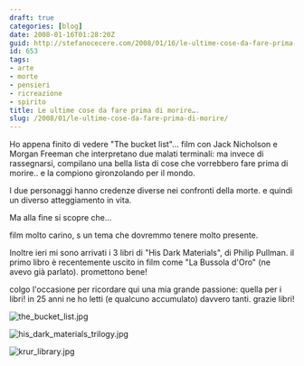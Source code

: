 ```yaml
---
draft: true
categories: [blog]
date: 2008-01-16T01:28:20Z
guid: http://stefanocecere.com/2008/01/16/le-ultime-cose-da-fare-prima-di-morire/
id: 653
tags:
- arte
- morte
- pensieri
- ricreazione
- spirito
title: Le ultime cose da fare prima di morire….
slug: /2008/01/le-ultime-cose-da-fare-prima-di-morire/
---
```


Ho appena finito di vedere "The bucket list"… film con Jack Nicholson e Morgan Freeman che interpretano due malati terminali: ma invece di rassegnarsi, compilano una bella lista di cose che vorrebbero fare prima di morire.. e la compiono gironzolando per il mondo.
  
I due personaggi hanno credenze diverse nei confronti della morte. e quindi un diverso atteggiamento in vita.
  
Ma alla fine si scopre che…
  
film molto carino, s un tema che dovremmo tenere molto presente.

Inoltre ieri mi sono arrivati i 3 libri di "His Dark Materials", di Philip Pullman. il primo libro è recentemente uscito in film come "La Bussola d'Oro" (ne avevo già parlato). promettono bene!
  
colgo l'occasione per ricordare qui una mia grande passione: quella per i libri! in 25 anni ne ho letti (e qualcuno accumulato) davvero tanti. grazie libri!

![the_bucket_list.jpg](http://stefanocecere.com/wp-content/uploads/sites/3/2008/01/the_bucket_list.jpg)

![his_dark_materials_trilogy.jpg](http://stefanocecere.com/wp-content/uploads/sites/3/2008/01/his_dark_materials_trilogy.jpg)
  
![krur_library.jpg](http://stefanocecere.com/wp-content/uploads/sites/3/2008/01/krur_library.jpg)